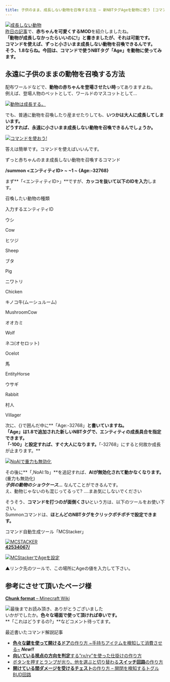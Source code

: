 ```yaml
---
title: 子供のまま、成長しない動物を召喚する方法 – 新NBTタグAgeを動物に使う [コマンド解説ミニ]
---
```


[![成長しない動物](https://cdn-ak.f.st-hatena.com/images/fotolife/s/sasigume/20210208/20210208140708.png)](#5/5/55e737b4.png "成長しない動物")  
[昨日の記事](/45327048/ "【MOD紹介】ただでさえ可愛い赤ちゃんを、こんなにカワイク!「BabyAnimalsModelSwapper」[Minecraft]")で、**赤ちゃんを可愛くするMOD**を紹介しましたね。  
**「動物が成長しなかったらいいのに!」**と書きましたが、**それは可能です。**  
コマンドを使えば、**ずっと小さいまま成長しない動物**を召喚できるんです。  
そう、1.8ならね。今回は、コマンドで使う**NBTタグ「Age」を動物に使ってみます。**

## 永遠に子供のままの動物を召喚する方法

配布ワールドなどで、**動物の赤ちゃんを登場させたい時**ってありますよね。  
例えば、登場人物のペットとして、ワールドのマスコットとして…

[![動物は成長する。](https://cdn-ak.f.st-hatena.com/images/fotolife/s/sasigume/20210208/20210208175149.png)](#f/0/f0396da2.png "動物は成長する。")

でも、普通に動物を召喚したり産ませたりしても、**いつかは大人に成長してしまいます。**  
**どうすれば、永遠に小さいまま成長しない動物を召喚できるんでしょうか。**

[![コマンドを使おう!](https://cdn-ak.f.st-hatena.com/images/fotolife/s/sasigume/20210208/20210208160623.png)](#c/6/c672d3d6.png "コマンドを使おう!")

答えは簡単です。コマンドを使えばいいんです。

ずっと赤ちゃんのまま成長しない動物を召喚するコマンド

**/summon <エンティティID> ~ ~1 ~ {Age:-32768}**

まず**「<エンティティID>」**ですが、**カッコを抜いて以下のIDを入力**します。

召喚したい動物の種類

入力するエンティティID

ウシ

Cow

ヒツジ

Sheep

ブタ

Pig

ニワトリ

Chicken

キノコ牛(ムーシュルーム)

MushroomCow

オオカミ

Wolf

ネコ(オセロット)

Ocelot

馬

EntityHorse

ウサギ

Rabbit

村人

Villager

次に、{}で囲んだ中に**「Age:-32768」**と書いていますね。  
**「Age」は1.8で追加された新しいNBTタグで、エンティティの成長具合を指定できます。**  
「-100」と設定すれば、すぐ大人になります。**「-32768」にすると何故か成長が止まります。**

[![NoAIで重力も無効化](https://cdn-ak.f.st-hatena.com/images/fotolife/s/sasigume/20210208/20210208133202.png)](#2/f/2ff4ce23.png "NoAIで重力も無効化")

その後に**「,NoAI:1b」**を追記すれば、**AIが無効化されて動かなくなります。**(重力も無効化)  
_**子供の動物のショウケース…**_ なんてことができるんです。  
え、動物じゃないのも混じってるって? ….まあ気にしないでください

そうそう、**コマンドを打つのが面倒くさい**という方は、以下のツールをお使い下さい。  
Summonコマンドは、**ほとんどのNBTタグをクリックポチポチで設定できます。**

コマンド自動生成ツール「MCStacker」

[![MCSTACKER](https://cdn-ak.f.st-hatena.com/images/fotolife/s/sasigume/20210208/20210208135321.png)  
**42534067/**](/42534067/ "最強のコマンド生成ツール「MCStacker」の使い方")

[![MCStackerでAgeを設定](https://cdn-ak.f.st-hatena.com/images/fotolife/s/sasigume/20210208/20210208151136.jpg)](#9/1/91595744.jpg "MCStackerでAgeを設定")

▲リンク先のツールで、この場所にAgeの値を入力して下さい。

## 参考にさせて頂いたページ様

[**Chunk format** – Minecraft Wiki](http://minecraft.gamepedia.com/Chunk_format)

![最後までお読み頂き、ありがとうございました](https://cdn-ak.f.st-hatena.com/images/fotolife/s/sasigume/20210208/20210208083606.png)  
いかがでしたか。**色々な場面で使って頂ければ幸いです。**  
**「これはどうするの?」**などコメント待ってます。

最近書いたコマンド解説記事

*   [**色々な鍵を使って開けるドア**の作り方 ~手持ちアイテムを検知して消費させる~](/door-with-key-command/) _**New!!**_
*   [**向いている視点の方向を判定**する”rx/ry”を使った仕掛けの作り方](/44870887/)
*   [ボタンを押すとランプが光り、他を選ぶと切り替わる**スイッチ回路**の作り方](/44652899/)
*   [**開けている間ダメージを受けるチェスト**の作り方 – 開閉を検知するトグルBUD回路](/damage-chest/)
